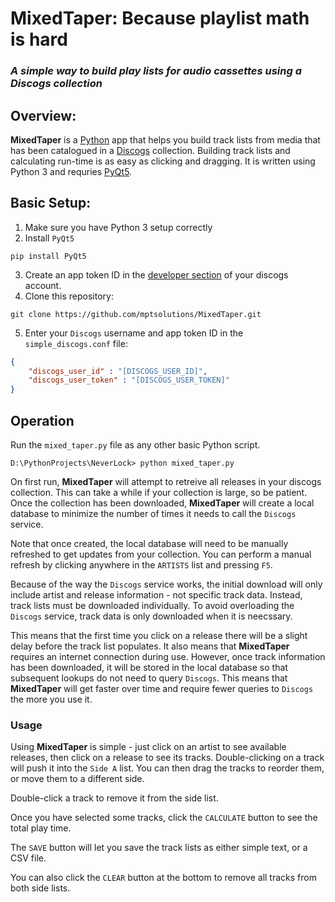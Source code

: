 # **MixedTaper**: Because playlist math is hard
### _A simple way to build play lists for audio cassettes using a Discogs collection_

## **Overview**:
**MixedTaper** is a [Python](https://www.python.org/) app that helps you build track lists from media that has been catalogued in a [Discogs](https://www.discogs.com/) collection. Building track lists and calculating run-time is as easy as clicking and dragging. It is written using Python 3 and requries [PyQt5](https://pypi.org/project/PyQt5/).

## **Basic Setup**:
1) Make sure you have Python 3 setup correctly
2) Install ```PyQt5```
```
pip install PyQt5
```
3) Create an app token ID in the [developer section](https://www.discogs.com/settings/developers) of your discogs account.
4) Clone this repository:
```
git clone https://github.com/mptsolutions/MixedTaper.git
```
5) Enter your ```Discogs``` username and app token ID in the ```simple_discogs.conf``` file:
``` json
{
    "discogs_user_id" : "[DISCOGS_USER_ID]",
    "discogs_user_token" : "[DISCOGS_USER_TOKEN]"
}
```

## **Operation** 
Run the ```mixed_taper.py``` file as any other basic Python script. 
```
D:\PythonProjects\NeverLock> python mixed_taper.py
```
On first run, **MixedTaper** will attempt to retreive all releases in your discogs collection. This can take a while if your collection is large, so be patient. Once the collection has been downloaded, **MixedTaper** will create a local database to minimize the number of times it needs to call the ```Discogs``` service. 

Note that once created, the local database will need to be manually refreshed to get updates from your collection.  You can perform a manual refresh by clicking anywhere in the ```ARTISTS``` list and pressing ```F5```.  

Because of the way the ```Discogs``` service works, the initial download will only include artist and release information - not specific track data. Instead, track lists must be downloaded individually.  To avoid overloading the ```Discogs``` service, track data is only downloaded when it is neecssary. 

This means that the first time you click on a release there will be a slight delay before the track list populates. It also means that **MixedTaper** requires an internet connection during use. However, once track information has been downloaded, it will be stored in the local database so that subsequent lookups do not need to query ```Discogs```. This means that **MixedTaper** will get faster over time and require fewer queries to ```Discogs``` the more you use it.

### Usage
Using **MixedTaper** is simple - just click on an artist to see available releases, then click on a release to see its tracks.  Double-clicking on a track will push it into the ```Side A``` list.  You can then drag the tracks to reorder them, or move them to a different side. 

Double-click a track to remove it from the side list.  

Once you have selected some tracks, click the ```CALCULATE``` button to see the total play time.  

The ```SAVE``` button will let you save the track lists as either simple text, or a CSV file.  

You can also click the ```CLEAR``` button at the bottom to remove all tracks from both side lists.